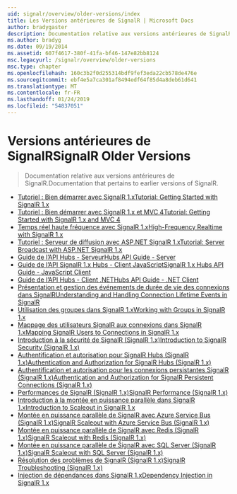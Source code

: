 ```yaml
---
uid: signalr/overview/older-versions/index
title: Les Versions antérieures de SignalR | Microsoft Docs
author: bradygaster
description: Documentation relative aux versions antérieures de SignalR.
ms.author: bradyg
ms.date: 09/19/2014
ms.assetid: 607f4617-380f-41fa-bf46-147e82bb8124
msc.legacyurl: /signalr/overview/older-versions
msc.type: chapter
ms.openlocfilehash: 160c3b2f0d255314bdf9fef3eda22cb578de476e
ms.sourcegitcommit: ebf4e5a7ca301af8494edf64f85d4a8deb61d641
ms.translationtype: MT
ms.contentlocale: fr-FR
ms.lasthandoff: 01/24/2019
ms.locfileid: "54837051"
---
```

<a name="signalr-older-versions"></a><span data-ttu-id="ac196-103">Versions antérieures de SignalR</span><span class="sxs-lookup"><span data-stu-id="ac196-103">SignalR Older Versions</span></span>
====================
> <span data-ttu-id="ac196-104">Documentation relative aux versions antérieures de SignalR.</span><span class="sxs-lookup"><span data-stu-id="ac196-104">Documentation that pertains to earlier versions of SignalR.</span></span>


- [<span data-ttu-id="ac196-105">Tutoriel : Bien démarrer avec SignalR 1.x</span><span class="sxs-lookup"><span data-stu-id="ac196-105">Tutorial: Getting Started with SignalR 1.x</span></span>](tutorial-getting-started-with-signalr.md)
- [<span data-ttu-id="ac196-106">Tutoriel : Bien démarrer avec SignalR 1.x et MVC 4</span><span class="sxs-lookup"><span data-stu-id="ac196-106">Tutorial: Getting Started with SignalR 1.x and MVC 4</span></span>](tutorial-getting-started-with-signalr-and-mvc-4.md)
- [<span data-ttu-id="ac196-107">Temps réel haute fréquence avec SignalR 1.x</span><span class="sxs-lookup"><span data-stu-id="ac196-107">High-Frequency Realtime with SignalR 1.x</span></span>](tutorial-high-frequency-realtime-with-signalr.md)
- [<span data-ttu-id="ac196-108">Tutoriel : Serveur de diffusion avec ASP.NET SignalR 1.x</span><span class="sxs-lookup"><span data-stu-id="ac196-108">Tutorial: Server Broadcast with ASP.NET SignalR 1.x</span></span>](tutorial-server-broadcast-with-aspnet-signalr.md)
- [<span data-ttu-id="ac196-109">Guide de l’API Hubs - Serveur</span><span class="sxs-lookup"><span data-stu-id="ac196-109">Hubs API Guide - Server</span></span>](signalr-1x-hubs-api-guide-server.md)
- [<span data-ttu-id="ac196-110">Guide de l’API SignalR 1.x Hubs - Client JavaScript</span><span class="sxs-lookup"><span data-stu-id="ac196-110">SignalR 1.x Hubs API Guide - JavaScript Client</span></span>](signalr-1x-hubs-api-guide-javascript-client.md)
- [<span data-ttu-id="ac196-111">Guide de l’API Hubs - Client .NET</span><span class="sxs-lookup"><span data-stu-id="ac196-111">Hubs API Guide - .NET Client</span></span>](signalr-1x-hubs-api-guide-net-client.md)
- [<span data-ttu-id="ac196-112">Présentation et gestion des événements de durée de vie des connexions dans SignalR</span><span class="sxs-lookup"><span data-stu-id="ac196-112">Understanding and Handling Connection Lifetime Events in SignalR</span></span>](handling-connection-lifetime-events.md)
- [<span data-ttu-id="ac196-113">Utilisation des groupes dans SignalR 1.x</span><span class="sxs-lookup"><span data-stu-id="ac196-113">Working with Groups in SignalR 1.x</span></span>](working-with-groups.md)
- [<span data-ttu-id="ac196-114">Mappage des utilisateurs SignalR aux connexions dans SignalR 1.x</span><span class="sxs-lookup"><span data-stu-id="ac196-114">Mapping SignalR Users to Connections in SignalR 1.x</span></span>](mapping-users-to-connections.md)
- [<span data-ttu-id="ac196-115">Introduction à la sécurité de SignalR (SignalR 1.x)</span><span class="sxs-lookup"><span data-stu-id="ac196-115">Introduction to SignalR Security (SignalR 1.x)</span></span>](introduction-to-security.md)
- [<span data-ttu-id="ac196-116">Authentification et autorisation pour SignalR Hubs (SignalR 1.x)</span><span class="sxs-lookup"><span data-stu-id="ac196-116">Authentication and Authorization for SignalR Hubs (SignalR 1.x)</span></span>](hub-authorization.md)
- [<span data-ttu-id="ac196-117">Authentification et autorisation pour les connexions persistantes SignalR (SignalR 1.x)</span><span class="sxs-lookup"><span data-stu-id="ac196-117">Authentication and Authorization for SignalR Persistent Connections (SignalR 1.x)</span></span>](persistent-connection-authorization.md)
- [<span data-ttu-id="ac196-118">Performances de SignalR (SignalR 1.x)</span><span class="sxs-lookup"><span data-stu-id="ac196-118">SignalR Performance (SignalR 1.x)</span></span>](signalr-performance.md)
- [<span data-ttu-id="ac196-119">Introduction à la montée en puissance parallèle dans SignalR 1.x</span><span class="sxs-lookup"><span data-stu-id="ac196-119">Introduction to Scaleout in SignalR 1.x</span></span>](scaleout-in-signalr.md)
- [<span data-ttu-id="ac196-120">Montée en puissance parallèle de SignalR avec Azure Service Bus (SignalR 1.x)</span><span class="sxs-lookup"><span data-stu-id="ac196-120">SignalR Scaleout with Azure Service Bus (SignalR 1.x)</span></span>](scaleout-with-windows-azure-service-bus.md)
- [<span data-ttu-id="ac196-121">Montée en puissance parallèle de SignalR avec Redis (SignalR 1.x)</span><span class="sxs-lookup"><span data-stu-id="ac196-121">SignalR Scaleout with Redis (SignalR 1.x)</span></span>](scaleout-with-redis.md)
- [<span data-ttu-id="ac196-122">Montée en puissance parallèle de SignalR avec SQL Server (SignalR 1.x)</span><span class="sxs-lookup"><span data-stu-id="ac196-122">SignalR Scaleout with SQL Server (SignalR 1.x)</span></span>](scaleout-with-sql-server.md)
- [<span data-ttu-id="ac196-123">Résolution des problèmes de SignalR (SignalR 1.x)</span><span class="sxs-lookup"><span data-stu-id="ac196-123">SignalR Troubleshooting (SignalR 1.x)</span></span>](troubleshooting.md)
- [<span data-ttu-id="ac196-124">Injection de dépendances dans SignalR 1.x</span><span class="sxs-lookup"><span data-stu-id="ac196-124">Dependency Injection in SignalR 1.x</span></span>](dependency-injection.md)
